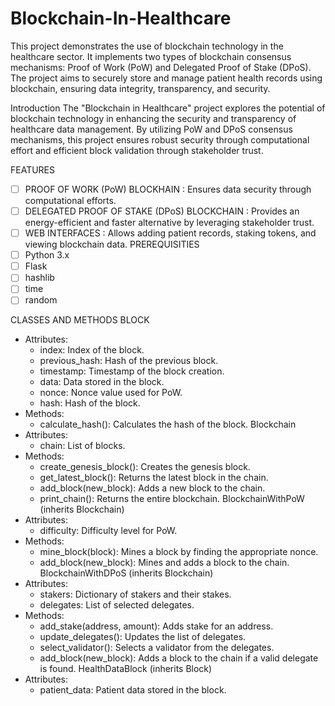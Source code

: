 # Blockchain-In-Healthcare
This project demonstrates the use of blockchain technology in the healthcare sector. It implements two types of blockchain consensus mechanisms: Proof of Work (PoW) and Delegated Proof of Stake (DPoS). The project aims to securely store and manage patient health records using blockchain, ensuring data integrity, transparency, and security.

Introduction
The "Blockchain in Healthcare" project explores the potential of blockchain technology in enhancing the security and transparency of healthcare data management. By utilizing PoW and DPoS consensus mechanisms, this project ensures robust security through computational effort and efficient block validation through stakeholder trust.

FEATURES
- [ ] PROOF OF WORK (PoW) BLOCKHAIN : Ensures data security through computational efforts.
- [ ] DELEGATED PROOF OF STAKE (DPoS) BLOCKCHAIN : Provides an energy-efficient and faster alternative by leveraging stakeholder trust.
- [ ] WEB INTERFACES : Allows adding patient records, staking tokens, and viewing blockchain data.
PREREQUISITIES
- [ ] Python 3.x
- [ ] Flask
- [ ] hashlib
- [ ] time
- [ ] random

CLASSES AND METHODS
BLOCK
* Attributes:
    * index: Index of the block.
    * previous_hash: Hash of the previous block.
    * timestamp: Timestamp of the block creation.
    * data: Data stored in the block.
    * nonce: Nonce value used for PoW.
    * hash: Hash of the block.
* Methods:
    * calculate_hash(): Calculates the hash of the block.
Blockchain
* Attributes:
    * chain: List of blocks.
* Methods:
    * create_genesis_block(): Creates the genesis block.
    * get_latest_block(): Returns the latest block in the chain.
    * add_block(new_block): Adds a new block to the chain.
    * print_chain(): Returns the entire blockchain.
BlockchainWithPoW (inherits Blockchain)
* Attributes:
    * difficulty: Difficulty level for PoW.
* Methods:
    * mine_block(block): Mines a block by finding the appropriate nonce.
    * add_block(new_block): Mines and adds a block to the chain.
BlockchainWithDPoS (inherits Blockchain)
* Attributes:
    * stakers: Dictionary of stakers and their stakes.
    * delegates: List of selected delegates.
* Methods:
    * add_stake(address, amount): Adds stake for an address.
    * update_delegates(): Updates the list of delegates.
    * select_validator(): Selects a validator from the delegates.
    * add_block(new_block): Adds a block to the chain if a valid delegate is found.
HealthDataBlock (inherits Block)
* Attributes:
    * patient_data: Patient data stored in the block.

